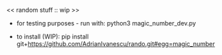 << random stuff :: wip >>

- for testing purposes - run with: 
python3 magic_number_dev.py

- to install (WIP):
pip install git+https://github.com/AdrianIvanescu/rando.git#egg=magic_number
